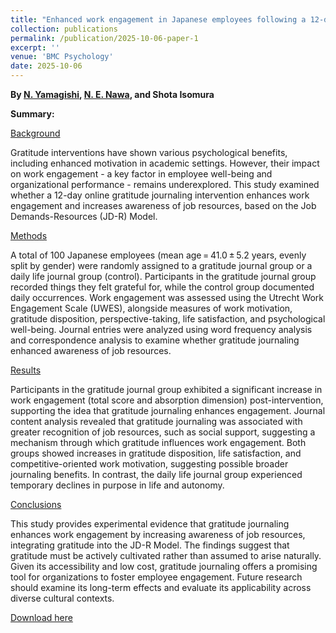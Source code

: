 ```yaml
---
title: "Enhanced work engagement in Japanese employees following a 12-day online gratitude journal intervention"
collection: publications
permalink: /publication/2025-10-06-paper-1
excerpt: ''
venue: 'BMC Psychology'
date: 2025-10-06
---
```


<b>By <a href="http://www.ritsumei.ac.jp/~yamagisi/index-e.html">N. Yamagishi</a>, <a href="https://eijinawa.github.io">N. E. Nawa</a>, and Shota Isomura</b>

<b>Summary:</b> 

<u>Background</u>

Gratitude interventions have shown various psychological benefits, including enhanced motivation in academic settings. However, their impact on work engagement - a key factor in employee well-being and organizational performance - remains underexplored. This study examined whether a 12-day online gratitude journaling intervention enhances work engagement and increases awareness of job resources, based on the Job Demands-Resources (JD-R) Model.

<u>Methods</u>

A total of 100 Japanese employees (mean age = 41.0 ± 5.2 years, evenly split by gender) were randomly assigned to a gratitude journal group or a daily life journal group (control). Participants in the gratitude journal group recorded things they felt grateful for, while the control group documented daily occurrences. Work engagement was assessed using the Utrecht Work Engagement Scale (UWES), alongside measures of work motivation, gratitude disposition, perspective-taking, life satisfaction, and psychological well-being. Journal entries were analyzed using word frequency analysis and correspondence analysis to examine whether gratitude journaling enhanced awareness of job resources.

<u>Results</u>

Participants in the gratitude journal group exhibited a significant increase in work engagement (total score and absorption dimension) post-intervention, supporting the idea that gratitude journaling enhances engagement. Journal content analysis revealed that gratitude journaling was associated with greater recognition of job resources, such as social support, suggesting a mechanism through which gratitude influences work engagement. Both groups showed increases in gratitude disposition, life satisfaction, and competitive-oriented work motivation, suggesting possible broader journaling benefits. In contrast, the daily life journal group experienced temporary declines in purpose in life and autonomy.

<u>Conclusions</u>

This study provides experimental evidence that gratitude journaling enhances work engagement by increasing awareness of job resources, integrating gratitude into the JD-R Model. The findings suggest that gratitude must be actively cultivated rather than assumed to arise naturally. Given its accessibility and low cost, gratitude journaling offers a promising tool for organizations to foster employee engagement. Future research should examine its long-term effects and evaluate its applicability across diverse cultural contexts.

[Download here](https://bmcpsychology.biomedcentral.com/articles/10.1186/s40359-025-03494-2)


